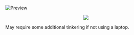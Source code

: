 ![Preview](https://imgur.com/a/UN6cEhu)
<p align="center">
  <img src="https://imgur.com/a/UN6cEhu"/>
</p>


May require some additional tinkering if not using a laptop.
